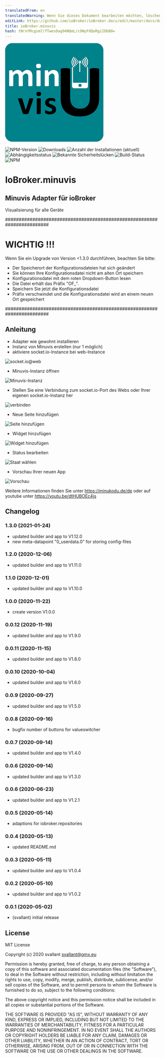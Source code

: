 ```yaml
---
translatedFrom: en
translatedWarning: Wenn Sie dieses Dokument bearbeiten möchten, löschen Sie bitte das Feld "translationsFrom". Andernfalls wird dieses Dokument automatisch erneut übersetzt
editLink: https://github.com/ioBroker/ioBroker.docs/edit/master/docs/de/adapterref/iobroker.minuvis/README.md
title: ioBroker.minuvis
hash: tNrxYMcgsm7/fTwesDag94NQmL/cOWyFdQoRgiIDbB0=
---
```

![Logo](../../../en/adapterref/iobroker.minuvis/admin/minuvis.png)

![NPM-Version](http://img.shields.io/npm/v/iobroker.minuvis.svg)
![Downloads](https://img.shields.io/npm/dm/iobroker.minuvis.svg)
![Anzahl der Installationen (aktuell)](http://iobroker.live/badges/minuvis-installed.svg)
![Abhängigkeitsstatus](https://img.shields.io/david/minukodu/iobroker.minuvis.svg)
![Bekannte Sicherheitslücken](https://snyk.io/test/github/minukodu/ioBroker.minuvis/badge.svg)
![Build-Status](https://travis-ci.org/minukodu/ioBroker.minuvis.svg?branch=master)
![NPM](https://nodei.co/npm/iobroker.minuvis.png?downloads=true)

# IoBroker.minuvis
## Minuvis Adapter für ioBroker
Visualisierung für alle Geräte

########################################################################
# WICHTIG !!!
Wenn Sie ein Upgrade von Version <1.3.0 durchführen, beachten Sie bitte:

* Der Speicherort der Konfigurationsdateien hat sich geändert
* Sie können Ihre Konfigurationsdatei nicht am alten Ort speichern
* Konfigurationsdatei mit dem roten Dropdown-Button lesen
* Die Datei erhält das Präfix "OF_".
* Speichern Sie jetzt die Konfigurationsdatei
* Präfix verschwindet und die Konfigurationsdatei wird an einem neuen Ort gespeichert

########################################################################
## Anleitung
- Adapter wie gewohnt installieren
- Instanz von Minuvis erstellen (nur 1 möglich)
- aktiviere socket.io-Instance bei web-Instance

![socket.io@web](https://minukodu.de/githubimg/web_instance_socket_io.jpg)

- Minuvis-Instanz öffnen

![Minuvis-Instanz](https://minukodu.de/githubimg/minuvis_instance.jpg)

- Stellen Sie eine Verbindung zum socket.io-Port des Webs oder Ihrer eigenen socket.io-Instanz her

![verbinden](https://minukodu.de/githubimg/minuvis_connect.jpg)

- Neue Seite hinzufügen

![Seite hinzufügen](https://minukodu.de/githubimg/minuvis_addpage.jpg)

- Widget hinzufügen

![Widget hinzufügen](https://minukodu.de/githubimg/minuvis_addwidget.jpg)

- Status bearbeiten

![Staat wählen](https://minukodu.de/githubimg/minuvis_selectstate.jpg)

- Vorschau Ihrer neuen App

![Vorschau](https://minukodu.de/githubimg/minuvis_preview.jpg)

Weitere Informationen finden Sie unter https://minukodu.de/de oder auf youtube unter https://youtu.be/dtHUBOEc4js

## Changelog
### 1.3.0 (2021-01-24)
* updated builder and app to V1.12.0
* new meta-datapoint "0_userdata.0" for storing config-files
### 1.2.0 (2020-12-06)
* updated builder and app to V1.11.0
### 1.1.0 (2020-12-01)
* updated builder and app to V1.10.0
### 1.0.0 (2020-11-22)
* create version V1.0.0 
### 0.0.12 (2020-11-19)
* updated builder and app to V1.9.0
### 0.0.11 (2020-11-15)
* updated builder and app to V1.8.0
### 0.0.10 (2020-10-04)
* updated builder and app to V1.6.0
### 0.0.9 (2020-09-27)
* updated builder and app to V1.5.0
### 0.0.8 (2020-09-16)
* bugfix number of buttons for valueswitcher
### 0.0.7 (2020-09-14)
* updated builder and app to V1.4.0
### 0.0.6 (2020-09-14)
* updated builder and app to V1.3.0
### 0.0.6 (2020-06-23)
* updated builder and app to V1.2.1
### 0.0.5 (2020-05-14)
* adaptions for iobroker.repositories
### 0.0.4 (2020-05-13)
* updated README.md
### 0.0.3 (2020-05-11)
* updated builder and app to V1.0.4
### 0.0.2 (2020-05-10)
* updated builder and app to V1.0.2
### 0.0.1 (2020-05-02)
* (svallant) initial release

## License
MIT License

Copyright (c) 2020 svallant <svallant@gmx.eu>

Permission is hereby granted, free of charge, to any person obtaining a copy
of this software and associated documentation files (the "Software"), to deal
in the Software without restriction, including without limitation the rights
to use, copy, modify, merge, publish, distribute, sublicense, and/or sell
copies of the Software, and to permit persons to whom the Software is
furnished to do so, subject to the following conditions:

The above copyright notice and this permission notice shall be included in all
copies or substantial portions of the Software.

THE SOFTWARE IS PROVIDED "AS IS", WITHOUT WARRANTY OF ANY KIND, EXPRESS OR
IMPLIED, INCLUDING BUT NOT LIMITED TO THE WARRANTIES OF MERCHANTABILITY,
FITNESS FOR A PARTICULAR PURPOSE AND NONINFRINGEMENT. IN NO EVENT SHALL THE
AUTHORS OR COPYRIGHT HOLDERS BE LIABLE FOR ANY CLAIM, DAMAGES OR OTHER
LIABILITY, WHETHER IN AN ACTION OF CONTRACT, TORT OR OTHERWISE, ARISING FROM,
OUT OF OR IN CONNECTION WITH THE SOFTWARE OR THE USE OR OTHER DEALINGS IN THE
SOFTWARE.